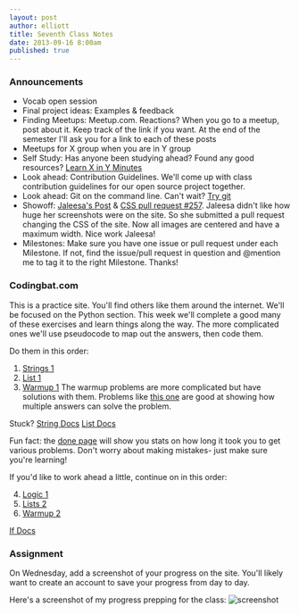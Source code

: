 ```yaml
---
layout: post
author: elliott
title: Seventh Class Notes
date: 2013-09-16 8:00am
published: true
---
```


### Announcements

* Vocab open session
* Final project ideas: Examples & feedback
* Finding Meetups: Meetup.com.  Reactions?  When you go to a meetup, post about it.  Keep track of the link if you want.  At the end of the semester I'll ask you for a link to each of these posts
* Meetups for X group when you are in Y group
* Self Study: Has anyone been studying ahead?  Found any good resources? [Learn X in Y Minutes](http://learnxinyminutes.com)
* Look ahead: Contribution Guidelines.  We'll come up with class contribution guidelines for our open source project together.
* Look ahead: Git on the command line.  Can't wait?  [Try git](http://trygit.com)
* Showoff: [Jaleesa's Post](http://silshack.github.io/fall2013/post/2013/09/09/JaleesasTurtles.html) & [CSS pull request #257](https://github.com/silshack/fall2013/pull/257).  Jaleesa didn't like how huge her screenshots were on the site.  So she submitted a pull request changing the CSS of the site.  Now all images are centered and have a maximum width.  Nice work Jaleesa! 
* Milestones:  Make sure you have one issue or pull request under each Milestone.  If not, find the issue/pull request in question and @mention me to tag it to the right Milestone.  Thanks!

### Codingbat.com
This is a practice site.  You'll find others like them around the internet. We'll be focused on the Python section.  This week we'll complete a good many of these exercises and learn things along the way.  The more complicated ones we'll use pseudocode to map out the answers, then code them.

Do them in this order:

1. [Strings 1](http://codingbat.com/python/String-1)
2. [List 1](http://codingbat.com/python/List-1)
3. [Warmup 1](http://codingbat.com/python/Warmup-1)  The warmup problems are more complicated but have solutions with them.  Problems like [this one](http://codingbat.com/prob/p120546) are good at showing how multiple answers can solve the problem.

Stuck?  [String Docs](http://codingbat.com/doc/python-strings.html)
[List Docs](http://codingbat.com/doc/python-lists.html)


Fun fact: the [done page](http://codingbat.com/done) will show you stats on how long it took you to get various problems.  Don't worry about making mistakes- just make sure you're learning!

If you'd like to work ahead a little, continue on in this order:

4. [Logic 1](http://codingbat.com/python/Logic-1)
5. [Lists 2](http://codingbat.com/python/Logic-2)
6. [Warmup 2](http://codingbat.com/python/Warmup-2)

[If Docs](http://codingbat.com/doc/python-if-boolean.html)

### Assignment
On Wednesday, add a screenshot of your progress on the site.  You'll likely want to create an account to save your progress from day to day.

Here's a screenshot of my progress prepping for the class:
![screenshot](http://www.unc.edu/~eah13/codingbat.jpg)
